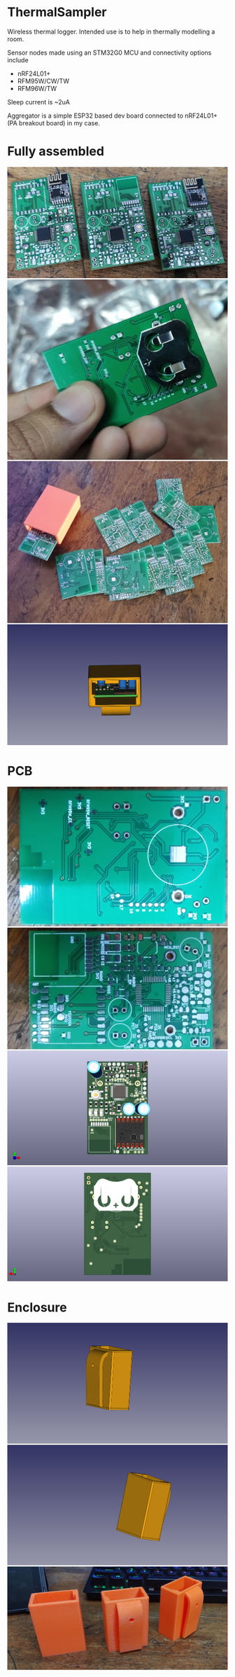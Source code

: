 # ThermalSampler

Wireless thermal logger. Intended use is to help in thermally modelling a room.

Sensor nodes made using an STM32G0 MCU and connectivity options include

* nRF24L01+
* RFM95W/CW/TW
* RFM96W/TW

Sleep current is ~2uA

Aggregator is a simple ESP32 based dev board connected to nRF24L01+ (PA breakout board) in my case.

# Fully assembled

![Assembled 1](https://raw.githubusercontent.com/ShrinathN/ThermalSampler/main/pics/assembled.jpg)
![Assembled 2](https://raw.githubusercontent.com/ShrinathN/ThermalSampler/main/pics/cell_holder.jpg)
![Assembled 3](https://raw.githubusercontent.com/ShrinathN/ThermalSampler/main/pics/pcbs.jpg)
![Assembled 4](https://raw.githubusercontent.com/ShrinathN/ThermalSampler/main/pics/thermal_sampler_top.png)


# PCB

![Front](https://raw.githubusercontent.com/ShrinathN/ThermalSampler/main/pics/back.jpg)
![Back](https://raw.githubusercontent.com/ShrinathN/ThermalSampler/main/pics/front.jpg)
![FrontRender](https://raw.githubusercontent.com/ShrinathN/ThermalSampler/main/pics/thermal_sampler_front.png)
![BackRender](https://raw.githubusercontent.com/ShrinathN/ThermalSampler/main/pics/thermal_sampler_back.png)

# Enclosure

![Perspective 1](https://raw.githubusercontent.com/ShrinathN/ThermalSampler/main/pics/enclosure_back.png)
![Perspective 2](https://raw.githubusercontent.com/ShrinathN/ThermalSampler/main/pics/enclosure_front.png)
![Perspective 3](https://raw.githubusercontent.com/ShrinathN/ThermalSampler/main/pics/enclosures.jpg)

